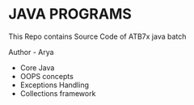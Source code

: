 # JAVA PROGRAMS

This Repo contains Source Code of ATB7x java batch

Author - Arya

- Core Java
- OOPS concepts
- Exceptions Handling
- Collections framework